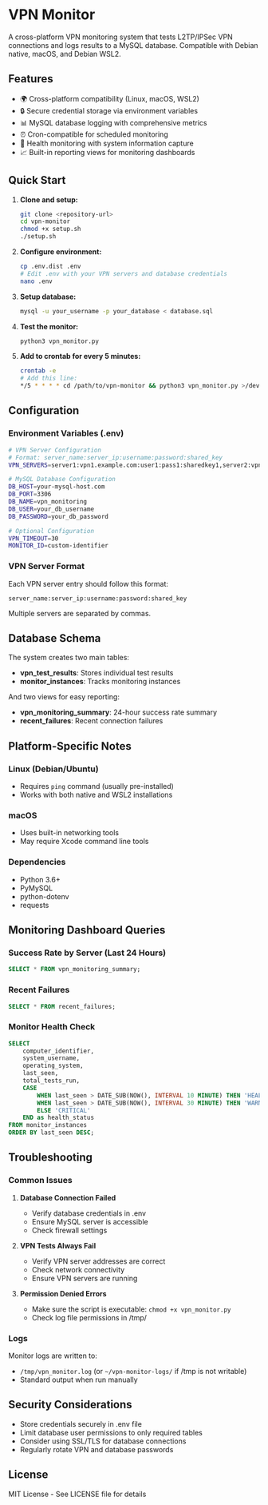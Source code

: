 # VPN Monitor

A cross-platform VPN monitoring system that tests L2TP/IPSec VPN connections and logs results to a MySQL database. Compatible with Debian native, macOS, and Debian WSL2.

## Features

- 🌍 Cross-platform compatibility (Linux, macOS, WSL2)
- 🔒 Secure credential storage via environment variables
- 📊 MySQL database logging with comprehensive metrics
- ⏰ Cron-compatible for scheduled monitoring
- 🏥 Health monitoring with system information capture
- 📈 Built-in reporting views for monitoring dashboards

## Quick Start

1. **Clone and setup:**
   ```bash
   git clone <repository-url>
   cd vpn-monitor
   chmod +x setup.sh
   ./setup.sh
   ```

2. **Configure environment:**
   ```bash
   cp .env.dist .env
   # Edit .env with your VPN servers and database credentials
   nano .env
   ```

3. **Setup database:**
   ```bash
   mysql -u your_username -p your_database < database.sql
   ```

4. **Test the monitor:**
   ```bash
   python3 vpn_monitor.py
   ```

5. **Add to crontab for every 5 minutes:**
   ```bash
   crontab -e
   # Add this line:
   */5 * * * * cd /path/to/vpn-monitor && python3 vpn_monitor.py >/dev/null 2>&1
   ```

## Configuration

### Environment Variables (.env)

```bash
# VPN Server Configuration
# Format: server_name:server_ip:username:password:shared_key
VPN_SERVERS=server1:vpn1.example.com:user1:pass1:sharedkey1,server2:vpn2.example.com:user2:pass2:sharedkey2

# MySQL Database Configuration
DB_HOST=your-mysql-host.com
DB_PORT=3306
DB_NAME=vpn_monitoring
DB_USER=your_db_username
DB_PASSWORD=your_db_password

# Optional Configuration
VPN_TIMEOUT=30
MONITOR_ID=custom-identifier
```

### VPN Server Format

Each VPN server entry should follow this format:
```
server_name:server_ip:username:password:shared_key
```

Multiple servers are separated by commas.

## Database Schema

The system creates two main tables:

- **vpn_test_results**: Stores individual test results
- **monitor_instances**: Tracks monitoring instances

And two views for easy reporting:

- **vpn_monitoring_summary**: 24-hour success rate summary
- **recent_failures**: Recent connection failures

## Platform-Specific Notes

### Linux (Debian/Ubuntu)
- Requires `ping` command (usually pre-installed)
- Works with both native and WSL2 installations

### macOS
- Uses built-in networking tools
- May require Xcode command line tools

### Dependencies

- Python 3.6+
- PyMySQL
- python-dotenv
- requests

## Monitoring Dashboard Queries

### Success Rate by Server (Last 24 Hours)
```sql
SELECT * FROM vpn_monitoring_summary;
```

### Recent Failures
```sql
SELECT * FROM recent_failures;
```

### Monitor Health Check
```sql
SELECT 
    computer_identifier,
    system_username,
    operating_system,
    last_seen,
    total_tests_run,
    CASE 
        WHEN last_seen > DATE_SUB(NOW(), INTERVAL 10 MINUTE) THEN 'HEALTHY'
        WHEN last_seen > DATE_SUB(NOW(), INTERVAL 30 MINUTE) THEN 'WARNING'
        ELSE 'CRITICAL'
    END as health_status
FROM monitor_instances
ORDER BY last_seen DESC;
```

## Troubleshooting

### Common Issues

1. **Database Connection Failed**
   - Verify database credentials in .env
   - Ensure MySQL server is accessible
   - Check firewall settings

2. **VPN Tests Always Fail**
   - Verify VPN server addresses are correct
   - Check network connectivity
   - Ensure VPN servers are running

3. **Permission Denied Errors**
   - Make sure the script is executable: `chmod +x vpn_monitor.py`
   - Check log file permissions in /tmp/

### Logs

Monitor logs are written to:
- `/tmp/vpn_monitor.log` (or `~/vpn-monitor-logs/` if /tmp is not writable)
- Standard output when run manually

## Security Considerations

- Store credentials securely in .env file
- Limit database user permissions to only required tables
- Consider using SSL/TLS for database connections
- Regularly rotate VPN and database passwords

## License

MIT License - See LICENSE file for details
